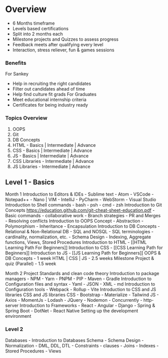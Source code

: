 # Overview
- 6 Months timeframe
- Levels based certifications
- Split into 2 months each
- Milestone projects and Quizzes to assess progress
- Feedback meets after qualifying every level
- Interaction, stress reliever, fun & games sessions
### Benefits
For Sankey
- Help in recruiting the right candidates
- Filter out candidates ahead of time
- Help find culture fit grads
For Graduates
- Meet educational internship criteria
- Certificates for being industry ready

### Topics Overview
1. OOPS
2. Git 
3. DB Concepts
4. HTML - Basics | Intermediate | Advance
5. CSS - Basics | Intermediate | Advance
6. JS - Basics | Intermediate | Advance
7. CSS Libraries - Intermediate | Advance
8. JS Libraries - Intermediate | Advance


## Level 1 - Basics
Month 1
	Introduction to Editors & IDEs
		- Sublime text
		- Atom
		- VSCode
		- Notepad++
		- Nano | VIM
		- IntelliJ
		- PyCharm
		- WebStorm
		- Visual Studio
	Introduction to Shell commands
		- bash
		- psh
		- cmd
		- zsh
	Introduction to Git Concepts
		https://education.github.com/git-cheat-sheet-education.pdf
		- Basic commands
		- collaborative work
		- Branch strategies
		- PR and Merges
		- Resolving conflicts
	Introduction to OOPS Concept
		- Abstraction
		- Polymorphism
		- Inheritance
		- Encapsulation
	Introduction to DB Concepts
		- Relational & Non-Relational DB
		- SQL and NOSQL
		- SQL terminologies - cardinality, normalization, etc.
		- Schema Design
		- Indexing, Aggregate functions, Views, Stored Procedures
	Introduction to HTML
		- [[HTML Learning Path For Beginners]]
	Introduction to CSS
		- [[CSS Learning Path for Beginners]]
	Introduction to JS
		- [[JS Learning Path for Beginners]]
	OOPS & DB Concepts - 1 week
	HTML | CSS | JS - 2.5 weeks
	Milestone Project & quiz  (Parallel) - 1.5 week 

Month 2
	Project Standards and clean code theory
	Introduction to package managers
		- NPM
		- Yarn
		- PNPM
		- PIP
		- Maven
		- Gradle
	Introduction to Configuration files and syntax
		- Yaml
		- JSON
		- XML
		- md
	Introduction to Configuration tools
		- Webpack
		- Rollup
		- Vite
	Introduction to CSS and JS libraries
		CSS and JS libraries 
			CSS
				- Bootstrap
				- Materialize
				- Tailwind
			JS
				- Axios 
				- MomentJs
				- Lodash
				- JQuery
				- Nodemon
				- Concurrently
				- http-server
	Introduction to Frameworks
		- React
		- Angular
		- Django
		- Spring & Spring Boot
		- DotNet
		- React Native
	Setting up the development environment
### Level 2

Databases
	- Introduction to Databases Schema
	- Schema Design
	- Normalization
	- DML, DDL, DTL
	- Constraints
	- clauses
	- Joins
	- Indexes
	- Stored Procedures
	- Views

